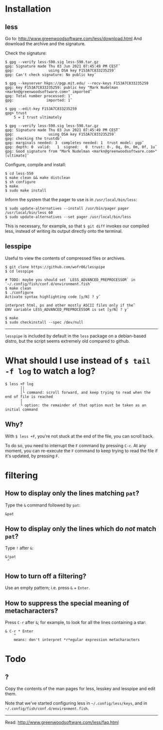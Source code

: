 # Installation
## less

Go to: <http://www.greenwoodsoftware.com/less/download.html>
And download the archive and the signature.

Check the signature:

    $ gpg --verify less-590.sig less-590.tar.gz
    gpg: Signature made Thu 03 Jun 2021 07:45:49 PM CEST˜
    gpg:                using DSA key F153A7C833235259˜
    gpg: Can't check signature: No public key˜

    $ gpg --keyserver hkps://pgp.mit.edu/ --recv-keys F153A7C833235259
    gpg: key F153A7C833235259: public key "Mark Nudelman <markn@greenwoodsoftware.com>" imported˜
    gpg: Total number processed: 1˜
    gpg:               imported: 1˜

    $ gpg --edit-key F153A7C833235259
    gpg> trust
        5 = I trust ultimately

    $ gpg --verify less-590.sig less-590.tar.gz
    gpg: Signature made Thu 03 Jun 2021 07:45:49 PM CEST˜
    gpg:                using DSA key F153A7C833235259˜
    gpg: checking the trustdb˜
    gpg: marginals needed: 3  completes needed: 1  trust model: pgp˜
    gpg: depth: 0  valid:   1  signed:   0  trust: 0-, 0q, 0n, 0m, 0f, 1u˜
    gpg: Good signature from "Mark Nudelman <markn@greenwoodsoftware.com>" [ultimate]˜

Configure, compile and install:

    $ cd less-550
    $ make clean && make distclean
    $ sh configure
    $ make
    $ sudo make install

Inform the system that the pager to use is in `/usr/local/bin/less`:

    $ sudo update-alternatives --install /usr/bin/pager pager /usr/local/bin/less 60
    $ sudo update-alternatives --set pager /usr/local/bin/less

This is necessary, for example, so that  `$ git diff` invokes our compiled less,
instead of writing its output directly onto the terminal.

## lesspipe

Useful to view the contents of compressed files or archives.

    $ git clone https://github.com/wofr06/lesspipe
    $ cd lesspipe

    # TODO: maybe you should set `LESS_ADVANCED_PREPROCESSOR` in `~/.config/fish/conf.d/environment.fish`
    $ make clean
    $ ./configure
    Activate syntax highlighting code [y/N] ? y˜

    interpret html, ps and other mostly ASCII files only if the˜
    ENV variable LESS_ADVANCED_PREPROCESSOR is set [y/N] ? y˜

    $ make
    $ sudo checkinstall --spec /dev/null

---

`lesspipe`  is included  by  default in  the `less`  package  on a  debian-based
distro, but the script seems extremely old compared to github.

##
# What should I use instead of `$ tail -f log` to watch a log?

    $ less +F log
           ││
           │└ command: scroll forward, and keep trying to read when the end of file is reached
           │
           └ option: the remainder of that option must be taken as an initial command

## Why?

With `$ less +F`, you're not stuck at the end of the file, you can scroll back.

To do so, you need to interrupt the `F` command by pressing `C-c`.
At any  moment, you can re-execute  the `F` command  to keep trying to  read the
file if it's updated, by pressing `F`.

##
# filtering
## How to display only the lines matching `pat`?

Type the `&` command followed by `pat`:

    &pat

## How to display only the lines which do *not* match `pat`?

Type `!` after `&`:

    &!pat
     ^

## How to turn off a filtering?

Use an empty pattern; i.e. press `&` + `Enter`.

## How to suppress the special meaning of metacharacters?

Press `C-r` after `&`; for example, to look for all the lines containing a star:

    & C-r * Enter
        ^
        means: don't interpret *r*egular expression metacharacters

##
# Todo
## ?

Copy the contents of the man pages for less, lesskey and lesspipe and edit them.

Note that we've started configuring less in `~/.config/less/keys`, and in
`~/.config/fish/conf.d/environment.fish`.

---

Read: <http://www.greenwoodsoftware.com/less/faq.html>

